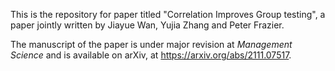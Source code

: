 This is the repository for paper titled "Correlation Improves Group testing", a paper jointly written by Jiayue Wan, Yujia Zhang and Peter Frazier.

The manuscript of the paper is under major revision at *Management Science* and is available on arXiv, at https://arxiv.org/abs/2111.07517.


